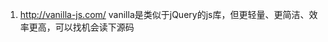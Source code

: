 <!--
 * @Author: your name
 * @Date: 2022-05-03 20:46:10
 * @LastEditTime: 2022-05-03 20:52:07
 * @LastEditors: your name
 * @Description: 打开koroFileHeader查看配置 进行设置: https://github.com/OBKoro1/koro1FileHeader/wiki/%E9%85%8D%E7%BD%AE
 * @FilePath: /fe_interview/其他前端库和框架/vanilla.md
-->
1. http://vanilla-js.com/ vanilla是类似于jQuery的js库，但更轻量、更简洁、效率更高，可以找机会读下源码